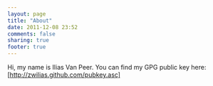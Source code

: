```yaml
---
layout: page
title: "About"
date: 2011-12-08 23:52
comments: false
sharing: true
footer: true
---
```

Hi, my name is Ilias Van Peer. You can find my GPG public key here:
[http://zwilias.github.com/pubkey.asc]

